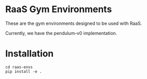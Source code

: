# RaaS Gym Environments
These are the gym environments designed to be used with RaaS.

Currently, we have the pendulum-v0 implementation.

# Installation
```
cd raas-envs
pip install -e .
```





